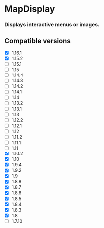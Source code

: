 # MapDisplay
### Displays interactive menus or images.

## Compatible versions
- [x] 1.16.1
- [x] 1.15.2
- [ ] 1.15.1
- [ ] 1.15
- [ ] 1.14.4
- [ ] 1.14.3
- [ ] 1.14.2
- [ ] 1.14.1
- [ ] 1.14
- [ ] 1.13.2
- [ ] 1.13.1
- [ ] 1.13
- [ ] 1.12.2
- [ ] 1.12.1
- [ ] 1.12
- [ ] 1.11.2
- [ ] 1.11.1
- [ ] 1.11
- [x] 1.10.2
- [x] 1.10
- [x] 1.9.4
- [x] 1.9.2
- [x] 1.9
- [x] 1.8.8
- [x] 1.8.7
- [x] 1.8.6
- [x] 1.8.5
- [x] 1.8.4
- [x] 1.8.3
- [x] 1.8
- [ ] 1.7.10